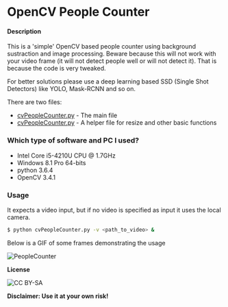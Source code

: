 # OpenCV People Counter

#### Description

This is a 'simple' OpenCV based people counter using background sustraction and image processing.
Beware because this will not work with your video frame (it will not detect people well or will not detect it).  That is because the code is very tweaked. 

For better solutions please use a deep learning based SSD (Single Shot Detectors) like YOLO, Mask-RCNN and so on.

There are two files:
 - [cvPeopleCounter.py](https://github.com/issaiass/OpenCVPeopleCounter/imgproc/cvPeopleCounter.py) - The main file
 - [cvPeopleCounter.py](https://github.com/issaiass/OpenCVPeopleCounter/imgproc/imutils.py) - A helper file for resize and other basic functions

### Which type of software and PC I used?

* Intel Core i5-4210U CPU @ 1.7GHz 
* Windows 8.1 Pro 64-bits
* python 3.6.4
* OpenCV 3.4.1

### Usage

It expects a video input, but if no video is specified as input it uses the local camera.

```sh
$ python cvPeopleCounter.py -v <path_to_video> &
```

Below is a GIF of some frames demonstrating the usage 

![PeopleCounter](https://github.com/issaiass/OpenCVPeopleCounter/imgs/peoplecounter.gif)

**License**

![CC BY-SA](https://mirrors.creativecommons.org/presskit/buttons/88x31/svg/by-sa.svg)

**Disclaimer:  Use it at your own risk!**

